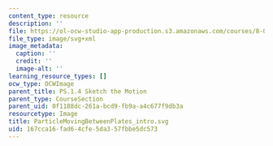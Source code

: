```yaml
---
content_type: resource
description: ''
file: https://ol-ocw-studio-app-production.s3.amazonaws.com/courses/8-01sc-classical-mechanics-fall-2016/167cca16fad64cfe5da357fbbe5dc573_ParticleMovingBetweenPlates_intro.svg
file_type: image/svg+xml
image_metadata:
  caption: ''
  credit: ''
  image-alt: ''
learning_resource_types: []
ocw_type: OCWImage
parent_title: PS.1.4 Sketch the Motion
parent_type: CourseSection
parent_uid: 0f1188dc-261a-bcd9-fb9a-a4c677f9db3a
resourcetype: Image
title: ParticleMovingBetweenPlates_intro.svg
uid: 167cca16-fad6-4cfe-5da3-57fbbe5dc573
---
```

